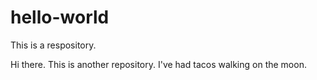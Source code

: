 # hello-world
This is a respository.

Hi there. This is another repository.
I've had tacos walking on the moon.
